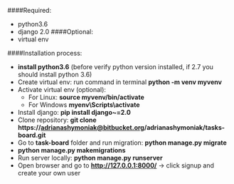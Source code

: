 ####Required:
* python3.6
* django 2.0
####Optional:
* virtual env

####Installation process:
* **install python3.6** (before verify python version installed, if 2.7 you should install python 3.6)
* Create virtual env:  run command in terminal **python -m venv myvenv**
* Activate virtual env (optional): 
    - For Linux: **source myvenv/bin/activate**
    - For Windows **myenv\Scripts\activate**
* Install django: **pip install django~=2.0**
* Clone repository: **git clone https://adrianashymoniak@bitbucket.org/adrianashymoniak/tasks-board.git**
* Go to **task-board** folder and run migration: **python manage.py migrate**
* **python manage.py makemigrations**
* Run server locally: **python manage.py runserver**
* Open browser and go to  **http://127.0.0.1:8000/** -> click signup and create your own user
